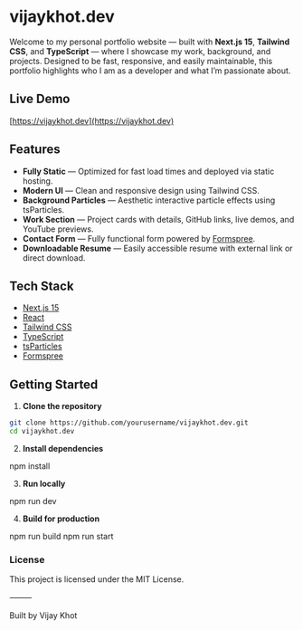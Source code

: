 # vijaykhot.dev

Welcome to my personal portfolio website — built with **Next.js 15**, **Tailwind CSS**, and **TypeScript** — where I showcase my work, background, and projects. Designed to be fast, responsive, and easily maintainable, this portfolio highlights who I am as a developer and what I’m passionate about.

## Live Demo

[https://vijaykhot.dev](https://vijaykhot.dev)

## Features

- **Fully Static** — Optimized for fast load times and deployed via static hosting.
- **Modern UI** — Clean and responsive design using Tailwind CSS.
- **Background Particles** — Aesthetic interactive particle effects using tsParticles.
- **Work Section** — Project cards with details, GitHub links, live demos, and YouTube previews.
- **Contact Form** — Fully functional form powered by [Formspree](https://formspree.io).
- **Downloadable Resume** — Easily accessible resume with external link or direct download.

## Tech Stack

- [Next.js 15](https://nextjs.org/)
- [React](https://react.dev/)
- [Tailwind CSS](https://tailwindcss.com/)
- [TypeScript](https://www.typescriptlang.org/)
- [tsParticles](https://particles.js.org/)
- [Formspree](https://formspree.io/)


##  Getting Started

1. **Clone the repository**

```bash
git clone https://github.com/yourusername/vijaykhot.dev.git
cd vijaykhot.dev
```

2.	**Install dependencies**

npm install

3.	**Run locally**

npm run dev

4.	**Build for production**

npm run build
npm run start


### License

This project is licensed under the MIT License.

⸻

Built by Vijay Khot
